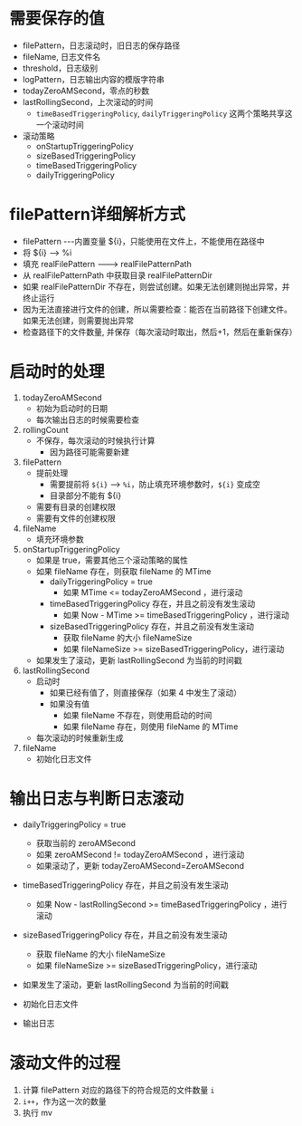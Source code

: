 # 需要保存的值
- filePattern，日志滚动时，旧日志的保存路径
- fileName, 日志文件名
- threshold，日志级别
- logPattern，日志输出内容的模版字符串
- todayZeroAMSecond，零点的秒数
- lastRollingSecond，上次滚动的时间
    - `timeBasedTriggeringPolicy`, `dailyTriggeringPolicy` 这两个策略共享这一个滚动时间
- 滚动策略
    - onStartupTriggeringPolicy
    - sizeBasedTriggeringPolicy
    - timeBasedTriggeringPolicy
    - dailyTriggeringPolicy

# filePattern详细解析方式
- filePattern ---内置变量 ${i}，只能使用在文件上，不能使用在路径中
- 将 ${i} --> %i
- 填充 realFilePattern ---> realFilePatternPath
- 从 realFilePatternPath 中获取目录 realFilePatternDir
- 如果 realFilePatternDir 不存在，则尝试创建。如果无法创建则抛出异常，并终止运行
- 因为无法直接进行文件的创建，所以需要检查：能否在当前路径下创建文件。如果无法创建，则需要抛出异常
- 检查路径下的文件数量, 并保存（每次滚动时取出，然后+1，然后在重新保存）

# 启动时的处理
1. todayZeroAMSecond
    - 初始为启动时的日期
    - 每次输出日志的时候需要检查
2. rollingCount
    - 不保存，每次滚动的时候执行计算
        - 因为路径可能需要新建
3. filePattern
    - 提前处理
        - 需要提前将 `${i}` --> `%i`，防止填充环境参数时，`${i}` 变成空
        - 目录部分不能有 ${i}
    - 需要有目录的创建权限
    - 需要有文件的创建权限
4. fileName
    - 填充环境参数
5. onStartupTriggeringPolicy
    - 如果是 true，需要其他三个滚动策略的属性
    - 如果 fileName 存在，则获取 fileName 的 MTime
        - dailyTriggeringPolicy = true
            - 如果 MTime <= todayZeroAMSecond ，进行滚动
        - timeBasedTriggeringPolicy 存在，并且之前没有发生滚动
            - 如果 Now - MTime >= timeBasedTriggeringPolicy ，进行滚动
        - sizeBasedTriggeringPolicy 存在，并且之前没有发生滚动
            - 获取 fileName 的大小 fileNameSize
            - 如果 fileNameSize >= sizeBasedTriggeringPolicy，进行滚动
    - 如果发生了滚动，更新 lastRollingSecond 为当前的时间戳
6. lastRollingSecond
    - 启动时
        - 如果已经有值了，则直接保存（如果 4 中发生了滚动）
        - 如果没有值
            - 如果 fileName 不存在，则使用启动的时间
            - 如果 fileName 存在，则使用 fileName 的 MTime
    - 每次滚动的时候重新生成
7. fileName
    - 初始化日志文件

# 输出日志与判断日志滚动

- dailyTriggeringPolicy = true
    - 获取当前的 zeroAMSecond
    - 如果 zeroAMSecond != todayZeroAMSecond ，进行滚动
    - 如果滚动了，更新 todayZeroAMSecond=ZeroAMSecond
- timeBasedTriggeringPolicy 存在，并且之前没有发生滚动
    - 如果 Now - lastRollingSecond >= timeBasedTriggeringPolicy ，进行滚动
- sizeBasedTriggeringPolicy 存在，并且之前没有发生滚动
    - 获取 fileName 的大小 fileNameSize
    - 如果 fileNameSize >= sizeBasedTriggeringPolicy，进行滚动

- 如果发生了滚动，更新 lastRollingSecond 为当前的时间戳

- 初始化日志文件

- 输出日志

# 滚动文件的过程
1. 计算 filePattern 对应的路径下的符合规范的文件数量 `i`
2. `i++`，作为这一次的数量
3. 执行 mv
